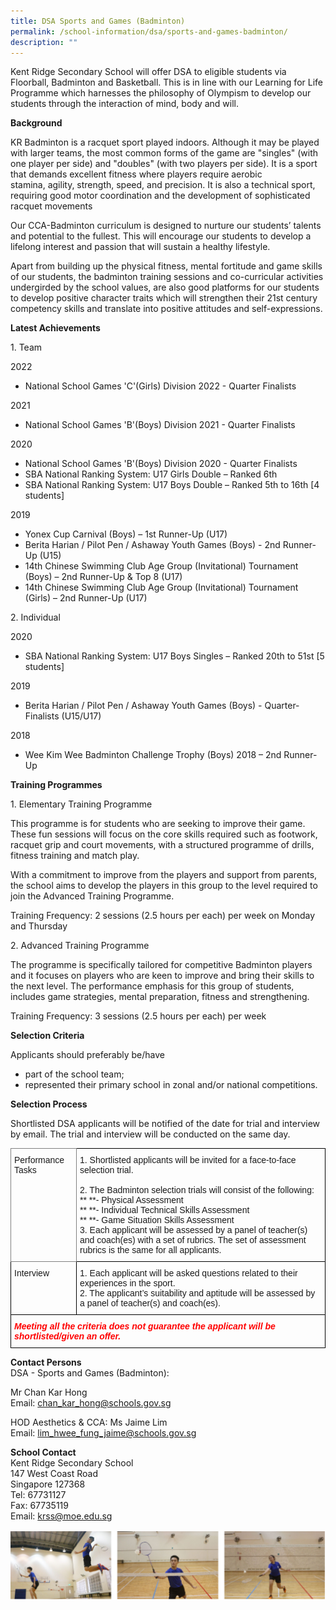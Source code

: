 ```yaml
---
title: DSA Sports and Games (Badminton)
permalink: /school-information/dsa/sports-and-games-badminton/
description: ""
---
```

Kent Ridge Secondary School will offer DSA to eligible students via Floorball, Badminton and Basketball. This is in line with our Learning for Life Programme which harnesses the philosophy of Olympism to develop our students through the interaction of mind, body and will.

**Background**

KR Badminton is a racquet sport played indoors. Although it may be played with larger teams, the most common forms of the game are "singles" (with one player per side) and "doubles" (with two players per side). It is a sport that demands excellent fitness where players require&nbsp;aerobic stamina,&nbsp;agility, strength, speed, and precision. It is also a technical sport, requiring good&nbsp;motor coordination&nbsp;and the development of sophisticated racquet movements

Our CCA-Badminton curriculum is designed to nurture our students’ talents and potential to the fullest. This will encourage our students to develop a lifelong interest and passion that will sustain a healthy lifestyle.

Apart from building up the physical fitness, mental fortitude and game skills of our students, the badminton training sessions and co-curricular activities undergirded by the school values, are also good platforms for our students to develop positive character traits which will strengthen their 21st&nbsp;century competency skills and translate into positive attitudes and self-expressions.

**Latest Achievements**

1\. Team

2022

*   National School Games 'C'(Girls) Division 2022 - Quarter Finalists

2021

*   National School Games 'B'(Boys) Division 2021 - Quarter Finalists

2020

*   National School Games 'B'(Boys) Division 2020 - Quarter Finalists
*   SBA National Ranking System: U17 Girls Double – Ranked 6th
*   SBA National Ranking System: U17 Boys Double – Ranked 5th&nbsp;to 16th&nbsp;\[4 students\]

2019

*   Yonex Cup Carnival (Boys) – 1st Runner-Up (U17)
*   Berita Harian / Pilot Pen / Ashaway Youth Games (Boys) - 2nd&nbsp;Runner-Up (U15)
*   14th&nbsp;Chinese Swimming Club Age Group (Invitational) Tournament (Boys) – 2nd&nbsp;Runner-Up &amp; Top 8 (U17)
*   14th&nbsp;Chinese Swimming Club Age Group (Invitational) Tournament (Girls) –&nbsp;2nd&nbsp;Runner-Up (U17)

2\. Individual

2020

*   SBA National Ranking System: U17 Boys Singles – Ranked 20th&nbsp;to 51st&nbsp;\[5 students\]

2019

*   Berita Harian / Pilot Pen / Ashaway Youth Games (Boys) - Quarter-Finalists (U15/U17)

2018

*   Wee Kim Wee Badminton Challenge Trophy (Boys) 2018 –&nbsp;2nd&nbsp;Runner-Up

**Training Programmes**

1\. Elementary Training Programme

This programme is for students who are seeking to improve their game. These fun sessions will focus on the core skills required such as footwork, racquet grip and court movements, with a structured programme of drills, fitness training and match play.

With a commitment to improve from the players and support from parents, the school aims to develop the players in this group to the level required to join the Advanced Training Programme.

Training Frequency: 2 sessions (2.5 hours per each) per week on Monday and Thursday

2\. Advanced Training Programme

The programme is specifically tailored for competitive Badminton players and it focuses on players who are keen to improve and bring their skills to the next level. The performance emphasis for this group of students, includes game strategies, mental preparation, fitness and strengthening.

Training Frequency: 3 sessions (2.5 hours per each) per week

**Selection Criteria**

Applicants should preferably be/have

*   part of the school team;
*   represented their primary school in zonal and/or national competitions.

**Selection Process**

Shortlisted DSA applicants will be notified of the date for trial and interview by email. The trial and interview will be conducted on the same day.

<style type="text/css">
.tg  {border-collapse:collapse;border-spacing:0;}
.tg td{border-color:black;border-style:solid;border-width:1px;font-family:Arial, sans-serif;font-size:14px;
  overflow:hidden;padding:10px 5px;word-break:normal;}
.tg th{border-color:black;border-style:solid;border-width:1px;font-family:Arial, sans-serif;font-size:14px;
  font-weight:normal;overflow:hidden;padding:10px 5px;word-break:normal;}
.tg .tg-0pky{border-color:inherit;text-align:left;vertical-align:top}
.tg .tg-0lax{text-align:left;vertical-align:top}
.tg .tg-0f7f{color:#F00;font-style:italic;font-weight:bold;text-align:left;vertical-align:top}
</style>
<table class="tg">
<thead>
  <tr>
    <th class="tg-0pky">Performance Tasks</th>
    <th class="tg-0lax">1. Shortlisted applicants will be invited for a face-to-face selection trial.<br><br>2. The Badminton selection trials will consist of the following:<br>**&nbsp;**- Physical Assessment<br>**&nbsp;**- Individual Technical Skills Assessment<br>**&nbsp;**- Game Situation Skills Assessment<br>3. Each applicant will be assessed by a panel of teacher(s) and coach(es) with a set of rubrics. The set of assessment rubrics is the same for all applicants.</th>
  </tr>
</thead>
<tbody>
  <tr>
    <td class="tg-0lax">Interview</td>
    <td class="tg-0lax">1. Each applicant will be asked questions related to their experiences in the sport.<br>2. The applicant’s suitability and aptitude will be assessed by a panel of teacher(s) and coach(es).</td>
  </tr>
  <tr>
    <td class="tg-0f7f" colspan="2">Meeting all the criteria does not guarantee the applicant will be shortlisted/given an offer.</td>
  </tr>
</tbody>
</table>

**Contact Persons**  
DSA - Sports and Games (Badminton):

Mr Chan Kar Hong  
Email: [chan_kar_hong@schools.gov.sg](mailto:chan_kar_hong@schools.gov.sg)

HOD Aesthetics &amp; CCA: Ms Jaime Lim  
Email: [lim_hwee_fung_jaime@schools.gov.sg](mailto:lim_hwee_fung_jaime@schools.gov.sg)

**School Contact**  
Kent Ridge Secondary School  
147 West Coast Road  
Singapore 127368  
Tel: 67731127  
Fax: 67735119  
Email: [krss@moe.edu.sg](mailto:krss@moe.edu.sg)

![DSA Badminton](/images/dsa%20badminton.png)